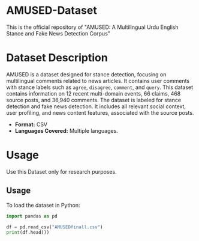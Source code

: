 # AMUSED-Dataset
This is the official repository of "AMUSED: A Multilingual Urdu English Stance and Fake News Detection Corpus"
# Dataset Description
AMUSED is a dataset designed for stance detection, focusing on multilingual comments related to news articles. It contains user comments with stance labels such as `agree`, `disagree`, `comment`, and `query`.
This dataset
contains information on 12 recent multi-domain events, 66 claims,
468 source posts, and 36,940 comments. The dataset is labeled
for stance detection and fake news detection. It includes all
relevant social context, user profiling, and news content features,
associated with the source posts.

- **Format:** CSV
- **Languages Covered:** Multiple languages.
# Usage
Use this Dataset only for research purposes.

## Usage
To load the dataset in Python:
```python
import pandas as pd

df = pd.read_csv("AMUSEDfinall.csv")
print(df.head())



